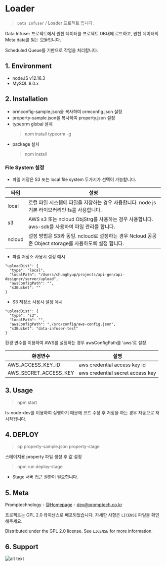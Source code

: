 # Loader
> ``Data Infuser`` / Loader 프로젝트 입니다.

Data Infuser 프로젝트에서 원천 데이터를 프로젝트 DB내에 로드하고, 원천 데이터의 Meta data를 읽는 모듈입니다.

Scheduled Queue를 기반으로 작업을 처리합니다.

## 1. Environment
 * nodeJS v12.16.3
 * MySQL 8.0.x

## 2. Installation

 * ormconfig-sample.json을 복사하여 ormconfig.json 설정
 * property-sample.json을 복사하여 property.json 설정
 * typeorm global 설치
   > npm install typeorm -g
 * package 설치
   > npm install

  ### File System 설정
  * 파일 저장은 S3 또는 local file system 두가지가 선택이 가능합니다.

  |타입|설명|
  |-----|------|
  |local|로컬 파일 시스템에 파일을 저장하는 경우 사용합니다. node js 기본 라이브러리인 fs를 사용합니다.|
  |s3|AWS s3 또는 ncloud ObjStrg를 사용하는 경우 사용합니다. aws-sdk를 사용하여 파일 관리를 합니다.|
  |ncloud|설정 방법은 S3와 동일. ncloud로 설정하는 경우 Ncloud 공공존 Object storage를 사용하도록 설정 합니다.|

  * 파일 저장소 사용시 설정 예시
  ```
  "uploadDist": {
    "type": "local",
    "localPath": "/Users/chunghyup/projects/api-gen/api-designer/server/upload",
    "awsConfigPath": "",
    "s3Bucket": ""
  }
  ```

  * S3 저장소 사용시 설정 예시
  ```
  "uploadDist": {
    "type": "s3",
    "localPath": "",
    "awsConfigPath": "./src/config/aws-config.json",
    "s3Bucket": "data-infuser-test"
  }
  ```

  환경 변수를 이용하여 AWS를 설정하는 경우 awsConfigPath를 'aws'로 설정
  
  |환경변수|설명|
  |---|---|
  |AWS_ACCESS_KEY_ID|aws credential access key id|
  |AWS_SECRET_ACCESS_KEY|aws credential secret access key|
  

## 3. Usage

> npm start

ts-node-dev를 이용하여 실행하기 때문에 코드 수정 후 저장을 하는 경우 자동으로 재시작됩니다.

## 4. DEPLOY

> cp property-sample.json property-stage

스테이지용 property 파일 생성 후 값 설정

> npm run deploy-stage

* Stage 서버 접근 권한이 필요합니다.

## 5. Meta

Promptechnology - [@Homepage](http://www.promptech.co.kr/) - [dev@promptech.co.kr](dev@promptech.co.kr)

프로젝트는 GPL 2.0 라이센스로 배포되었습니다. 자세한 사항은 ``LICENSE`` 파일을 확인해주세요.

Distributed under the GPL 2.0 license. See ``LICENSE`` for more information.

## 6. Support
![alt text](http://wisepaip.org/assets/home/promptech-d8574a0910561aaea077bc759b1cf94c07baecc551f034ee9c7e830572d671de.png "Title Text")
